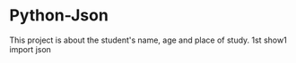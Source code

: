 # Python-Json
This project is about the student's name, age and place of study.
1st show1 import json
